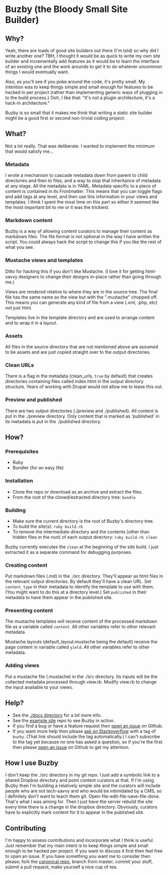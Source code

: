 # Buzby (the Bloody Small Site Builder)

## Why?

Yeah, there are loads of good site builders out there (I'm told) so why did I write another one? TBH, I thought it would be as quick to write my own site builder and incrementally add features as it would be to learn the interface of an existing one and the work arounds to get it to do whatever uncommon things I would eventually want.

Also, as you'll see if you poke around the code, it's pretty small. My intention was to keep things simple and small enough for features to be hacked in per project (rather than implementing generic ways of plugging in to the build process.) Ooh, I like that: "It's not a plugin architecture, it's a hack-in architecture."

Buzby is so small that it makes me think that writing a static site builder might be a good first or second non-trivial coding project.

## What?

Not a lot really. That was deliberate. I wanted to implement the minimum that would satisfy me...

### Metadata
I wrote a mechanism to cascade metadata down from parent to child directories and then to files, and a way to stop that inheritance of metadata at any stage. All the metadata is in YAML. Metadata specific to a piece of content is contained in its Frontmatter. This means that you can toggle flags and add tags at any level, and then use this information in your views and templates. I think I spent the most time on this part so either it seemed like the most important bit to me or it was the trickiest.

### Markdown content
Buzby is a way of allowing content curators to manage their content as markdown files. The file format is not optional in the way I have written the script.  You could always hack the script to change this if you like the rest of what you see.

### Mustache views and templates
Ditto for hacking this if you don't like Mustache. (I love it for getting html-savvy designers to change their designs in-place rather than going through me.)

Views are rendered relative to where they are in the source tree. The final file has the same name as the view but with the ".mustache" chopped off. This means you can generate any kind of file from a view (.xml, .php, etc) not just html.

Templates live in the template directory and are used to arrange content and to wrap it in a layout.

### Assets
All files in the source directory that are not mentioned above are assumed to be assets and are just copied straight over to the output directories.

### Clean URLs
There is a flag in the metadata (clean_urls, `true` by default) that creates directories containing files called index.html in the output directory structure. Years of working with Drupal would not allow me to leave this out.

### Preview and published
There are two output directories (./preview and ./published). All content is put in the ./preview directory. Only content that is marked as 'published' in its metadata is put in the ./published directory.

## How?

### Prerequisites
* Ruby
* Bundler (for an easy life)

### Installation

* Clone the repo or download as an archive and extract the files.
* From the root of the cloned/extracted directory tree: `bundle`

### Building

* Make sure the current directory is the root of Buzby's directory tree.
* To build the site(s): `ruby build.rb`
* To remove the intermediate directory and the contents (other than hidden files in the root) of each output directory: `ruby build.rb clean`

Buzby currently executes the `clean` at the beginning of the site build. I just extracted it as a separate command for debugging purposes.

### Creating content

Put markdown files (.md) in the ./src directory. They'll appear as html files in the relevant output directories. By default they'll have a clean URL. Set `content_type` in their metadata to identify the template to use with them. (You might want to do this at a directory level.) Set `published` in their metadata to have them appear in the published site.

### Presenting content

The mustache templates will receive content of the processed markdown file as a variable called `content`. All other variables refer to other relevant metadata.

Mustache layouts (default_layout.mustache being the default) receive the page content in variable called `yield`. All other variables refer to other metadata.

### Adding views

Put a mustache file (.mustache) in the ./src directory. Its inputs will be the collected metadata processed through view.rb. Modify view.rb to change the input available to your views.

## Help?

* See the [./docs directory](https://github.com/crantok/buzby/tree/master/docs) for a bit more info.
* See the [example site](https://github.com/crantok/buzby-example) repo to see Buzby in action.
* If you find a bug or have a feature request then [open an issue](https://github.com/crantok/buzby/issues) on Github.
* If you want more help then please [ask on Stackoverflow](http://stackoverflow.com/questions/ask?tags=buzby) with a tag of `buzby`. (That link should include the tag automatically.) I can't subscribe to the tag yet because no one has asked a question, so if you're the first then please [open an issue](https://github.com/crantok/buzby/issues) on Github to get my attention.

## How I use Buzby

I don't keep the ./src directory in my git repo. I just add a symbolic link to a shared Dropbox directory and point content curators at that. If I'm using Buzby then I'm building a relatively simple site and the curators will include people who are not tech-savvy and who would be intimidated by a CMS, so I definitely don't want to teach them git. Open-file-edit-file-save-file-done. That's what I was aiming for. Then I just have the server rebuild the site every time there is a change in the dropbox directory. Obviously, curators have to explicitly mark content for it to appear in the published site.

## Contributing
I'm happy to assess contributions and incorporate what I think is useful. Just remember that my main intent is to keep things simple and small enough to be hacked per project. If you want to discuss it first then feel free to open an issue. If you have something you want me to consider then please; fork the [canonical repo](https://github.com/crantok/buzby), branch from master, commit your stuff, submit a pull request, make yourself a nice cup of tea.
